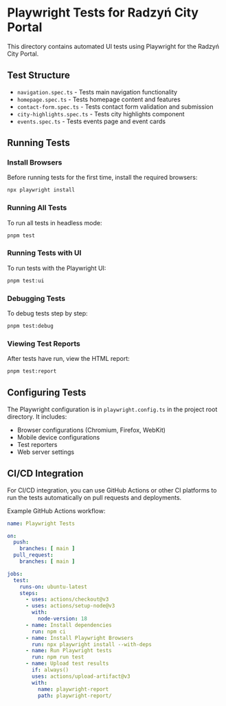 # Playwright Tests for Radzyń City Portal

This directory contains automated UI tests using Playwright for the Radzyń City Portal.

## Test Structure

- `navigation.spec.ts` - Tests main navigation functionality
- `homepage.spec.ts` - Tests homepage content and features
- `contact-form.spec.ts` - Tests contact form validation and submission
- `city-highlights.spec.ts` - Tests city highlights component
- `events.spec.ts` - Tests events page and event cards

## Running Tests

### Install Browsers
Before running tests for the first time, install the required browsers:

```bash
npx playwright install
```

### Running All Tests
To run all tests in headless mode:

```bash
pnpm test
```

### Running Tests with UI
To run tests with the Playwright UI:

```bash
pnpm test:ui
```

### Debugging Tests
To debug tests step by step:

```bash
pnpm test:debug
```

### Viewing Test Reports
After tests have run, view the HTML report:

```bash
pnpm test:report
```

## Configuring Tests

The Playwright configuration is in `playwright.config.ts` in the project root directory. It includes:

- Browser configurations (Chromium, Firefox, WebKit)
- Mobile device configurations
- Test reporters
- Web server settings

## CI/CD Integration

For CI/CD integration, you can use GitHub Actions or other CI platforms to run the tests automatically on pull requests and deployments.

Example GitHub Actions workflow:

```yaml
name: Playwright Tests

on:
  push:
    branches: [ main ]
  pull_request:
    branches: [ main ]

jobs:
  test:
    runs-on: ubuntu-latest
    steps:
      - uses: actions/checkout@v3
      - uses: actions/setup-node@v3
        with:
          node-version: 18
      - name: Install dependencies
        run: npm ci
      - name: Install Playwright Browsers
        run: npx playwright install --with-deps
      - name: Run Playwright tests
        run: npm run test
      - name: Upload test results
        if: always()
        uses: actions/upload-artifact@v3
        with:
          name: playwright-report
          path: playwright-report/
```